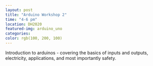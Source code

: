 ```yaml
---
layout: post
title: "Arduino Workshop 2"
time: "4-6 pm"
location: DH2020
featured-img: arduino_uno
categories:
color: rgb(100, 200, 100)
---
```


Introduction to arduinos - covering the basics of inputs and outputs, electricity, applications, and most importantly safety.
